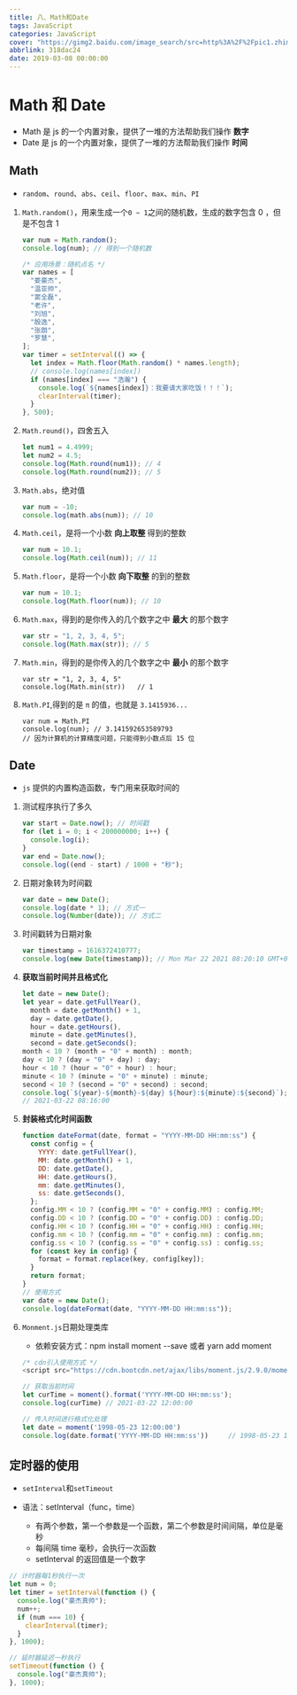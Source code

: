 ```yaml
---
title: 八、Math和Date
tags: JavaScript
categories: JavaScript
cover: "https://gimg2.baidu.com/image_search/src=http%3A%2F%2Fpic1.zhimg.com%2Fv2-25182ac6197d798d6d8b22d3b0710cbf_1200x500.jpg&refer=http%3A%2F%2Fpic1.zhimg.com&app=2002&size=f9999,10000&q=a80&n=0&g=0n&fmt=jpeg?sec=1645530798&t=e5c6ac493d1c8b04cd2a4740e1cc9870"
abbrlink: 318dac24
date: 2019-03-08 00:00:00
---
```


# Math 和 Date

- Math 是 js 的一个内置对象，提供了一堆的方法帮助我们操作 **数字**
- Date 是 js 的一个内置对象，提供了一堆的方法帮助我们操作 **时间**

## Math

- `random`、`round`、`abs`、`ceil`、`floor`、`max`、`min`、`PI`

1. `Math.random()`，用来生成一个`0 ~ 1`之间的随机数，生成的数字包含 0 ，但是不包含 1

   ```javascript
   var num = Math.random();
   console.log(num); // 得到一个随机数

   /* 应用场景：随机点名 */
   var names = [
     "娄豪杰",
     "温亚帅",
     "窦全磊",
     "老许",
     "刘旭",
     "殷逸",
     "张朗",
     "罗慧",
   ];
   var timer = setInterval(() => {
     let index = Math.floor(Math.random() * names.length);
     // console.log(names[index])
     if (names[index] === "浩瀚") {
       console.log(`${names[index]}：我要请大家吃饭！！！`);
       clearInterval(timer);
     }
   }, 500);
   ```

2. `Math.round()`，四舍五入

   ```javascript
   let num1 = 4.4999;
   let num2 = 4.5;
   console.log(Math.round(num1)); // 4
   console.log(Math.round(num2)); // 5
   ```

3. `Math.abs`，绝对值

   ```javascript
   var num = -10;
   console.log(math.abs(num)); // 10
   ```

4. `Math.ceil`，是将一个小数 **向上取整** 得到的整数

   ```javascript
   var num = 10.1;
   console.log(Math.ceil(num)); // 11
   ```

5. `Math.floor`，是将一个小数 **向下取整** 的到的整数

   ```javascript
   var num = 10.1;
   console.log(Math.floor(num)); // 10
   ```

6. `Math.max`，得到的是你传入的几个数字之中 **最大** 的那个数字

   ```javascript
   var str = "1, 2, 3, 4, 5";
   console.log(Math.max(str)); // 5
   ```

7. `Math.min`，得到的是你传入的几个数字之中 **最小** 的那个数字

   ```
   var str = "1, 2, 3, 4, 5"
   console.log(Math.min(str))	// 1
   ```

8. `Math.PI`,得到的是 `π` 的值，也就是 `3.1415936...`

   ```
   var num = Math.PI
   console.log(num); // 3.141592653589793
   // 因为计算机的计算精度问题，只能得到小数点后 15 位
   ```

## Date

- `js` 提供的内置构造函数，专门用来获取时间的

1. 测试程序执行了多久

   ```javascript
   var start = Date.now(); // 时间戳
   for (let i = 0; i < 200000000; i++) {
     console.log(i);
   }
   var end = Date.now();
   console.log((end - start) / 1000 + "秒");
   ```

2. 日期对象转为时间戳

   ```javascript
   var date = new Date();
   console.log(date * 1); // 方式一
   console.log(Number(date)); // 方式二
   ```

3. 时间戳转为日期对象

   ```javascript
   var timestamp = 1616372410777;
   console.log(new Date(timestamp)); // Mon Mar 22 2021 08:20:10 GMT+0800 (中国标准时间)
   ```

4. **获取当前时间并且格式化**

   ```javascript
   let date = new Date();
   let year = date.getFullYear(),
     month = date.getMonth() + 1,
     day = date.getDate(),
     hour = date.getHours(),
     minute = date.getMinutes(),
     second = date.getSeconds();
   month < 10 ? (month = "0" + month) : month;
   day < 10 ? (day = "0" + day) : day;
   hour < 10 ? (hour = "0" + hour) : hour;
   minute < 10 ? (minute = "0" + minute) : minute;
   second < 10 ? (second = "0" + second) : second;
   console.log(`${year}-${month}-${day} ${hour}:${minute}:${second}`);
   // 2021-03-22 08:16:00
   ```

5. **封装格式化时间函数**

   ```javascript
   function dateFormat(date, format = "YYYY-MM-DD HH:mm:ss") {
     const config = {
       YYYY: date.getFullYear(),
       MM: date.getMonth() + 1,
       DD: date.getDate(),
       HH: date.getHours(),
       mm: date.getMinutes(),
       ss: date.getSeconds(),
     };
     config.MM < 10 ? (config.MM = "0" + config.MM) : config.MM;
     config.DD < 10 ? (config.DD = "0" + config.DD) : config.DD;
     config.HH < 10 ? (config.HH = "0" + config.HH) : config.HH;
     config.mm < 10 ? (config.mm = "0" + config.mm) : config.mm;
     config.ss < 10 ? (config.ss = "0" + config.ss) : config.ss;
     for (const key in config) {
       format = format.replace(key, config[key]);
     }
     return format;
   }
   // 使用方式
   var date = new Date();
   console.log(dateFormat(date, "YYYY-MM-DD HH:mm:ss"));
   ```

6. `Monment.js`日期处理类库

   - 依赖安装方式：npm install moment --save 或者 yarn add moment

   ```javascript
   /* cdn引入使用方式 */
   <script src="https://cdn.bootcdn.net/ajax/libs/moment.js/2.9.0/moment.min.js">

   // 获取当前时间
   let curTime = moment().format('YYYY-MM-DD HH:mm:ss');
   console.log(curTime)	// 2021-03-22 12:00:00

   // 传入时间进行格式化处理
   let date = moment('1998-05-23 12:00:00')
   console.log(date.format('YYYY-MM-DD HH:mm:ss'))     // 1998-05-23 12:00:00
   ```

## 定时器的使用

- `setInterval`和`setTimeout `

- 语法：setInterval（func，time）
  - 有两个参数，第一个参数是一个函数，第二个参数是时间间隔，单位是毫秒
  - 每间隔 time 毫秒，会执行一次函数
  - setInterval 的返回值是一个数字

```javascript
// 计时器每1秒执行一次
let num = 0;
let timer = setInterval(function () {
  console.log("豪杰真帅");
  num++;
  if (num === 10) {
    clearInterval(timer);
  }
}, 1000);

// 延时器延迟一秒执行
setTimeout(function () {
  console.log("豪杰真帅");
}, 1000);
```
